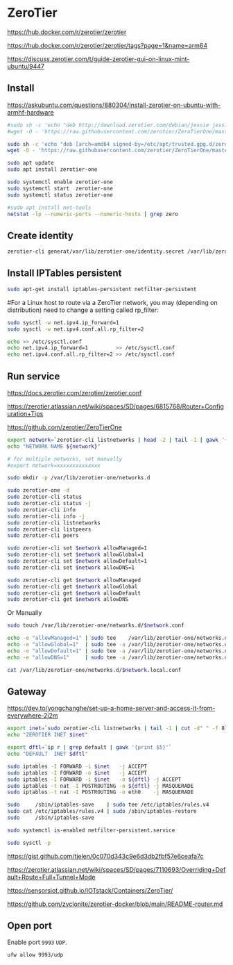 # ZeroTier

<https://hub.docker.com/r/zerotier/zerotier>

<https://hub.docker.com/r/zerotier/zerotier/tags?page=1&name=arm64>

<https://discuss.zerotier.com/t/guide-zerotier-gui-on-linux-mint-ubuntu/9447>

## Install

<https://askubuntu.com/questions/880304/install-zerotier-on-ubuntu-with-armhf-hardware>

```bash
#sudo sh -c 'echo "deb http://download.zerotier.com/debian/jessie jessie main #ZeroTier" > /etc/apt/sources.list.d/zerotier.list'
#wget -O - 'https://raw.githubusercontent.com/zerotier/ZeroTierOne/master/doc/contact%40zerotier.com.gpg' | sudo apt-key add -

sudo sh -c 'echo "deb [arch=amd64 signed-by=/etc/apt/trusted.gpg.d/zerotier.com.gpg] http://download.zerotier.com/debian/jessie jessie main #ZeroTier" > /etc/apt/sources.list.d/zerotier.list'
wget -O - 'https://raw.githubusercontent.com/zerotier/ZeroTierOne/master/doc/contact%40zerotier.com.gpg' | sudo gpg --dearmour -o /etc/apt/trusted.gpg.d/zerotier.com.gpg

sudo apt update
sudo apt install zerotier-one

sudo systemctl enable zerotier-one
sudo systemctl start  zerotier-one
sudo systemctl status zerotier-one

#sudo apt install net-tools
netstat -lp --numeric-ports --numeric-hosts | grep zero
```

## Create identity

```bash
zerotier-cli generat/var/lib/zerotier-one/identity.secret /var/lib/zerotier-one/identity.public YY
```

## Install IPTables persistent

```bash
sudo apt-get install iptables-persistent netfilter-persistent
```
#For a Linux host to route via a ZeroTier network, you may
(depending on distribution) need to change a setting called rp_filter:

```bash
sudo sysctl -w net.ipv4.ip_forward=1
sudo sysctl -w net.ipv4.conf.all.rp_filter=2

echo >> /etc/sysctl.conf
echo net.ipv4.ip_forward=1         >> /etc/sysctl.conf
echo net.ipv4.conf.all.rp_filter=2 >> /etc/sysctl.conf
```

## Run service

<https://docs.zerotier.com/zerotier/zerotier.conf>

<https://zerotier.atlassian.net/wiki/spaces/SD/pages/6815768/Router+Configuration+Tips>

<https://github.com/zerotier/ZeroTierOne>

```bash
export network=`zerotier-cli listnetworks | head -2 | tail -1 | gawk '{ print $3 }'`
echo "NETWORK NAME ${network}"

# for multiple networks, set manually
#export network=xxxxxxxxxxxxxx

sudo mkdir -p /var/lib/zerotier-one/networks.d

sudo zerotier-one -d
sudo zerotier-cli status
sudo zerotier-cli status -j
sudo zerotier-cli info
sudo zerotier-cli info -j
sudo zerotier-cli listnetworks
sudo zerotier-cli listpeers
sudo zerotier-cli peers

sudo zerotier-cli set $network allowManaged=1
sudo zerotier-cli set $network allowGlobal=1
sudo zerotier-cli set $network allowDefault=1
sudo zerotier-cli set $network allowDNS=1

sudo zerotier-cli get $network allowManaged
sudo zerotier-cli get $network allowGlobal
sudo zerotier-cli get $network allowDefault
sudo zerotier-cli get $network allowDNS
```

Or Manually

```bash
sudo touch /var/lib/zerotier-one/networks.d/$network.conf

echo -e "allowManaged=1" | sudo tee    /var/lib/zerotier-one/networks.d/$network.local.conf
echo -e "allowGlobal=1"  | sudo tee -a /var/lib/zerotier-one/networks.d/$network.local.conf
echo -e "allowDefault=1" | sudo tee -a /var/lib/zerotier-one/networks.d/$network.local.conf
echo -e "allowDNS=1"     | sudo tee -a /var/lib/zerotier-one/networks.d/$network.local.conf

cat /var/lib/zerotier-one/networks.d/$network.local.conf
```

## Gateway

<https://dev.to/yongchanghe/set-up-a-home-server-and-access-it-from-everywhere-2j2m>

```bash
export inet=`sudo zerotier-cli listnetworks | tail -1 | cut -d" " -f 8`
echo "ZEROTIER INET $inet"

export dftl=`ip r | grep default | gawk '{print $5}'`
echo "DEFAULT  INET $dftl"

sudo iptables -I FORWARD -i $inet   -j ACCEPT
sudo iptables -I FORWARD -o $inet   -j ACCEPT
sudo iptables -I FORWARD -i $inet   -o ${dftl} -j ACCEPT
sudo iptables -t nat -I POSTROUTING -o ${dftl} -j MASQUERADE
sudo iptables -t nat -I POSTROUTING -o eth0    -j MASQUERADE

sudo     /sbin/iptables-save    | sudo tee /etc/iptables/rules.v4
sudo cat /etc/iptables/rules.v4 | sudo /sbin/iptables-restore
sudo     /sbin/iptables-save

sudo systemctl is-enabled netfilter-persistent.service

sudo sysctl -p
```

<https://gist.github.com/tjelen/0c070d343c9e6d3db2fbf57e6ceafa7c>

<https://zerotier.atlassian.net/wiki/spaces/SD/pages/7110693/Overriding+Default+Route+Full+Tunnel+Mode>

<https://sensorsiot.github.io/IOTstack/Containers/ZeroTier/>

<https://github.com/zyclonite/zerotier-docker/blob/main/README-router.md>

## Open port

Enable port `9993` `UDP`.

```bash
ufw allow 9993/udp
```
